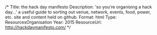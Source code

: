 /*
Title: the hack day manifesto
Description: 'so you're organising a hack day...'  a useful guide to sorting out venue, network, events, food, power, etc.  site and content held on github.
Format: html
Type: ResourcesOrganisation
Year: 2015
ResourceUrl: http://hackdaymanifesto.com/
*/